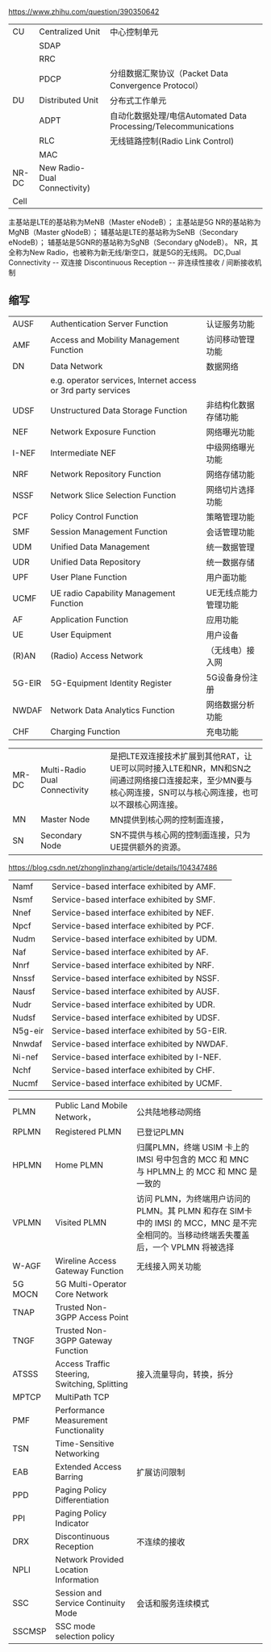 https://www.zhihu.com/question/390350642











|       |                              |                                                                 |
| ----- | ---------------------------- | --------------------------------------------------------------- |
| CU    | Centralized Unit             | 中心控制单元                                                    |
|       | SDAP                         |
|       | RRC                          |
|       | PDCP                         | 分组数据汇聚协议（Packet Data Convergence Protocol）            |
| DU    | Distributed Unit             | 分布式工作单元                                                  |
|       | ADPT                         | 自动化数据处理/电信Automated Data Processing/Telecommunications |
|       | RLC                          | 无线链路控制(Radio Link Control)                                |
|       | MAC                          |
| NR-DC | New Radio-Dual Connectivity) |
| Cell  |
主基站是LTE的基站称为MeNB（Master eNodeB）；
主基站是5G NR的基站称为MgNB（Master gNodeB）；
辅基站是LTE的基站称为SeNB（Secondary eNodeB）；
辅基站是5GNR的基站称为SgNB（Secondary gNodeB）。
NR，其全称为New Radio，也被称为新无线/新空口，就是5G的无线网。
DC,Dual Connectivity -- 双连接
Discontinuous Reception -- 非连续性接收 / 间断接收机制







## 缩写
|        |                                                               |                      |
| ------ | ------------------------------------------------------------- | -------------------- |
| AUSF   | Authentication Server Function                                | 认证服务功能         |
| AMF    | Access and Mobility Management Function                       | 访问移动管理功能     |
| DN     | Data Network                                                  | 数据网络             |
|        | e.g. operator services, Internet access or 3rd party services |                      |
| UDSF   | Unstructured Data Storage Function                            | 非结构化数据存储功能 |
| NEF    | Network Exposure Function                                     | 网络曝光功能         |
| I-NEF  | Intermediate NEF                                              | 中级网络曝光功能     |
| NRF    | Network Repository Function                                   | 网络存储功能         |
| NSSF   | Network Slice Selection Function                              | 网络切片选择功能     |
| PCF    | Policy Control Function                                       | 策略管理功能         |
| SMF    | Session Management Function                                   | 会话管理功能         |
| UDM    | Unified Data Management                                       | 统一数据管理         |
| UDR    | Unified Data Repository                                       | 统一数据存储         |
| UPF    | User Plane Function                                           | 用户面功能           |
| UCMF   | UE radio Capability Management Function                       | UE无线点能力管理功能 |
| AF     | Application Function                                          | 应用功能             |
| UE     | User Equipment                                                | 用户设备             |
| (R)AN  | (Radio) Access Network                                        | （无线电）接入网     |
| 5G-EIR | 5G-Equipment Identity Register                                | 5G设备身份注册       |
| NWDAF  | Network Data Analytics Function                               | 网络数据分析功能     |
| CHF    | Charging Function                                             | 充电功能             |

|       |                               |                                                                                                                                                           |
| ----- | ----------------------------- | --------------------------------------------------------------------------------------------------------------------------------------------------------- |
| MR-DC | Multi-Radio Dual Connectivity | 是把LTE双连接技术扩展到其他RAT，让UE可以同时接入LTE和NR，MN和SN之间通过网络接口连接起来，至少MN要与核心网连接，SN可以与核心网连接，也可以不跟核心网连接。 |
| MN    | Master Node                   | MN提供到核心网的控制面连接，                                                                                                                              |
| SN    | Secondary Node                | SN不提供与核心网的控制面连接，只为UE提供额外的资源。                                                                                                      |








https://blog.csdn.net/zhonglinzhang/article/details/104347486

|         |                                              |
| ------- | -------------------------------------------- |
| Namf    | Service-based interface exhibited by AMF.    |
| Nsmf    | Service-based interface exhibited by SMF.    |
| Nnef    | Service-based interface exhibited by NEF.    |
| Npcf    | Service-based interface exhibited by PCF.    |
| Nudm    | Service-based interface exhibited by UDM.    |
| Naf     | Service-based interface exhibited by AF.     |
| Nnrf    | Service-based interface exhibited by NRF.    |
| Nnssf   | Service-based interface exhibited by NSSF.   |
| Nausf   | Service-based interface exhibited by AUSF.   |
| Nudr    | Service-based interface exhibited by UDR.    |
| Nudsf   | Service-based interface exhibited by UDSF.   |
| N5g-eir | Service-based interface exhibited by 5G-EIR. |
| Nnwdaf  | Service-based interface exhibited by NWDAF.  |
| Ni-nef  | Service-based interface exhibited by I-NEF.  |
| Nchf    | Service-based interface exhibited by CHF.    |
| Nucmf   | Service-based interface exhibited by UCMF.   |


|         |                                               |                                                                                                                                        |
| ------- | --------------------------------------------- | -------------------------------------------------------------------------------------------------------------------------------------- |
| PLMN    | Public Land Mobile Network，                  | 公共陆地移动网络                                                                                                                       |
| RPLMN   | Registered PLMN                               | 已登记PLMN                                                                                                                             |
| HPLMN   | Home PLMN                                     | 归属PLMN，终端 USIM 卡上的 IMSI 号中包含的 MCC 和 MNC 与 HPLMN上 的 MCC 和 MNC 是一致的                                                |
| VPLMN   | Visited PLMN                                  | 访问 PLMN，为终端用户访问的 PLMN。其 PLMN 和存在 SIM卡 中的 IMSI 的 MCC，MNC 是不完全相同的。当移动终端丢失覆盖后，一个 VPLMN 将被选择 |
| W-AGF   | Wireline Access Gateway Function              | 无线接入网关功能                                                                                                                       |
| 5G MOCN | 5G Multi-Operator Core Network                |
| TNAP    | Trusted Non-3GPP Access Point                 |
| TNGF    | Trusted Non-3GPP Gateway Function             |
| ATSSS   | Access Traffic Steering, Switching, Splitting | 接入流量导向，转换，拆分                                                                                                               |
| MPTCP   | MultiPath TCP                                 |
| PMF     | Performance Measurement Functionality         |
| TSN     | Time-Sensitive Networking                     |
| EAB     | Extended Access Barring                       | 扩展访问限制                                                                                                                           |
| PPD     | Paging Policy Differentiation                 |
| PPI     | Paging Policy Indicator                       |
| DRX     | Discontinuous Reception                       | 不连续的接收                                                                                                                           |
| NPLI    | Network Provided Location Information         |
| SSC     | Session and Service Continuity Mode           | 会话和服务连续模式                                                                                                                     |
| SSCMSP  | SSC mode selection policy                     |











